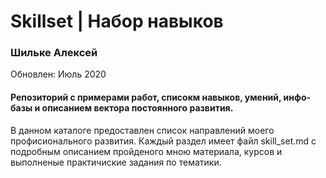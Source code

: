 # Skillset | Набор навыков
<h3>Шильке Алексей</h3>
Обновлен: Июль 2020

<h4>Репозиторий с примерами работ, списокм навыков, умений, инфо-базы и описанием вектора постоянного развития.</h4> 

В данном каталоге предоставлен список направлений моего профисионального развития. 
Каждый раздел имеет файл skill_set.md с подробным описанием пройденого мною материала, курсов и выполненые практичиские задания по тематики.
 

